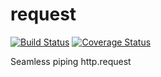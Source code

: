 # request
[![Build Status](https://travis-ci.org/shishidosoichiro/request.svg?branch=master)](https://travis-ci.org/shishidosoichiro/request)
[![Coverage Status](https://coveralls.io/repos/github/shishidosoichiro/request/badge.svg?branch=master)](https://coveralls.io/github/shishidosoichiro/request?branch=master)

Seamless piping http.request
